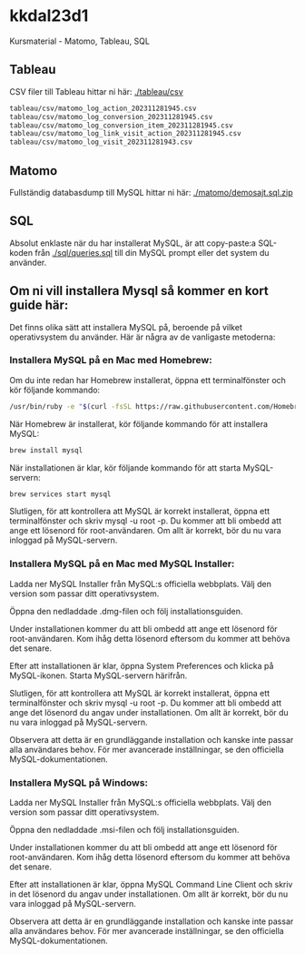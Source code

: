 # kkdal23d1
Kursmaterial - Matomo, Tableau, SQL


## Tableau

CSV filer till Tableau hittar ni här: [./tableau/csv](./tableau/csv)

```bash
tableau/csv/matomo_log_action_202311281945.csv
tableau/csv/matomo_log_conversion_202311281945.csv
tableau/csv/matomo_log_conversion_item_202311281945.csv
tableau/csv/matomo_log_link_visit_action_202311281945.csv
tableau/csv/matomo_log_visit_202311281943.csv
```


## Matomo

Fullständig databasdump till MySQL hittar ni här: [./matomo/demosajt.sql.zip](./matomo/demosajt.sql.zip)

## SQL

Absolut enklaste när du har installerat MySQL, är att copy-paste:a SQL-koden från [./sql/queries.sql](./sql/queries.sql) till din MySQL prompt eller det system du använder.


## Om ni vill installera Mysql så kommer en kort guide här:

Det finns olika sätt att installera MySQL på, beroende på vilket operativsystem du använder. Här är några av de vanligaste metoderna:

### Installera MySQL på en Mac med Homebrew:

Om du inte redan har Homebrew installerat, öppna ett terminalfönster och kör följande kommando:

```bash
/usr/bin/ruby -e "$(curl -fsSL https://raw.githubusercontent.com/Homebrew/install/master/install)"
```

När Homebrew är installerat, kör följande kommando för att installera MySQL:

```bash
brew install mysql
```

När installationen är klar, kör följande kommando för att starta MySQL-servern:

```bash
brew services start mysql
```

Slutligen, för att kontrollera att MySQL är korrekt installerat, öppna ett terminalfönster och skriv mysql -u root -p. Du kommer att bli ombedd att ange ett lösenord för root-användaren. Om allt är korrekt, bör du nu vara inloggad på MySQL-servern.

### Installera MySQL på en Mac med MySQL Installer:

Ladda ner MySQL Installer från MySQL:s officiella webbplats. Välj den version som passar ditt operativsystem.

Öppna den nedladdade .dmg-filen och följ installationsguiden.

Under installationen kommer du att bli ombedd att ange ett lösenord för root-användaren. Kom ihåg detta lösenord eftersom du kommer att behöva det senare.

Efter att installationen är klar, öppna System Preferences och klicka på MySQL-ikonen. Starta MySQL-servern härifrån.

Slutligen, för att kontrollera att MySQL är korrekt installerat, öppna ett terminalfönster och skriv mysql -u root -p. Du kommer att bli ombedd att ange det lösenord du angav under installationen. Om allt är korrekt, bör du nu vara inloggad på MySQL-servern.

Observera att detta är en grundläggande installation och kanske inte passar alla användares behov. För mer avancerade inställningar, se den officiella MySQL-dokumentationen.


### Installera MySQL på Windows:

Ladda ner MySQL Installer från MySQL:s officiella webbplats. Välj den version som passar ditt operativsystem.

Öppna den nedladdade .msi-filen och följ installationsguiden.

Under installationen kommer du att bli ombedd att ange ett lösenord för root-användaren. Kom ihåg detta lösenord eftersom du kommer att behöva det senare.

Efter att installationen är klar, öppna MySQL Command Line Client och skriv in det lösenord du angav under installationen. Om allt är korrekt, bör du nu vara inloggad på MySQL-servern.

Observera att detta är en grundläggande installation och kanske inte passar alla användares behov. För mer avancerade inställningar, se den officiella MySQL-dokumentationen.


